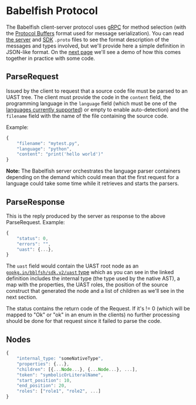 # Babelfish Protocol

The Babelfish client-server protocol uses [gRPC](http://www.grpc.io) for method selection \(with the [Protocol Buffers](https://developers.google.com/protocol-buffers/) format used for message serialization\). You can read [the server](https://github.com/bblfsh/sdk/blob/master/protocol/generated.proto) and [SDK](https://github.com/bblfsh/sdk/blob/master/uast/generated.proto) `.proto` files to see the format description of the messages and types involved, but we'll provide here a simple definition in JSON-like format. On the [next page](grpc-usage-example.md) we'll see a demo of how this comes together in practice with some code.

## ParseRequest

Issued by the client to request that a source code file must be parsed to an UAST tree. The client must provide the code in the `content` field, the programming language in the `language` field \(which must be one of the [languages currently supported](../languages.md)\) or empty to enable auto-detection\) and the `filename` field with the name of the file containing the source code.

Example:

```javascript
{
    "filename": "mytest.py",
    "language": "python",
    "content": "print('hello world')"
}
```

**Note:** The Babelfish server orchestrates the language parser containers depending on the demand which could mean that the first request for a language could take some time while it retrieves and starts the parsers.

## ParseResponse

This is the reply produced by the server as response to the above ParseRequest. Example:

```javascript
{
    "status": 0,
    "errors": "",
    "uast": {...},
}
```

The `uast` field would contain the UAST root node as an [`gopkg.in/bblfsh/sdk.v2/uast` type](https://github.com/bblfsh/sdk/blob/94e3b212553e761677da180f321d9a7a60ebec5f/uast/generated.proto#L11) which as you can see in the linked definition includes the internal type \(the type used by the native AST\), a map with the properties, the UAST roles, the position of the source construct that generated the node and a list of children as we'll see in the next section.

The status contains the return code of the Request. If it's != 0 \(which will be mapped to "Ok" or "ok" in an enum in the clients\) no further processing should be done for that request since it failed to parse the code.

## Nodes

```javascript
{
    "internal_type: "someNativeType",
    "properties": {...},
    "children": [{...Node...}, {...Node...}, ...],
    "token": "symbolicOrLiteralName",
    "start_position": 10,
    "end_position": 20,
    "roles": ["role1", "role2", ...]
}
```

